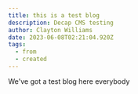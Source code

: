 ```yaml
---
title: this is a test blog
description: Decap CMS testing
author: Clayton Williams
date: 2023-06-08T02:21:04.920Z
tags:
  - from
  - created
---
```

W﻿e've got a test blog here everybody